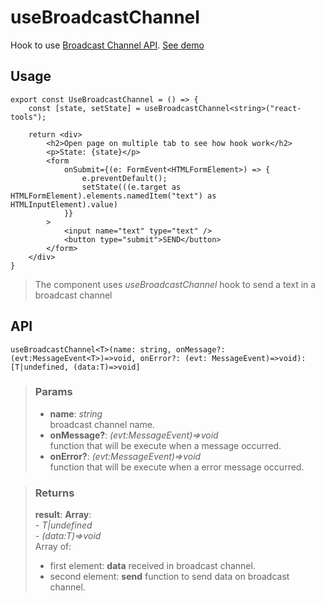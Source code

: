 # useBroadcastChannel
Hook to use [Broadcast Channel API](https://developer.mozilla.org/en-US/docs/Web/API/Broadcast_Channel_API). [See demo](https://nDriaDev.io/react-tools/#/hooks/api-dom/useBroadcastChannel)

## Usage

```tsx
export const UseBroadcastChannel = () => {
	const [state, setState] = useBroadcastChannel<string>("react-tools");

	return <div>
		<h2>Open page on multiple tab to see how hook work</h2>
		<p>State: {state}</p>
		<form
			onSubmit={(e: FormEvent<HTMLFormElement>) => {
				e.preventDefault();
				setState(((e.target as HTMLFormElement).elements.namedItem("text") as HTMLInputElement).value)
			}}
		>
			<input name="text" type="text" />
			<button type="submit">SEND</button>
		</form>
	</div>
}
```

> The component uses _useBroadcastChannel_ hook to send a text in a broadcast channel


## API

```tsx
useBroadcastChannel<T>(name: string, onMessage?: (evt:MessageEvent<T>)=>void, onError?: (evt: MessageEvent)=>void):[T|undefined, (data:T)=>void]
```

> ### Params
>
> - __name__: _string_  
broadcast channel name.
> - __onMessage?__: _(evt:MessageEvent)=>void_  
function that will be execute when a message occurred.
> - __onError?__: _(evt:MessageEvent)=>void_  
function that will be execute when a error message occurred.
>

> ### Returns
>
> __result__:  __Array__:  
    - _T|undefined_  
    - _(data:T)=>void_  
> Array of:
> - first element: __data__ received in broadcast channel.
> - second element: __send__ function to send data on broadcast channel.
>